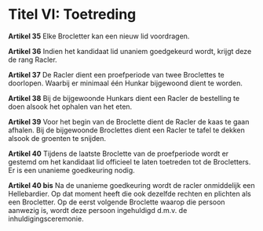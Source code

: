 # Titel VI: Toetreding

**Artikel 35** Elke Brocletter kan een nieuw lid voordragen.

**Artikel 36** Indien het kandidaat lid unaniem goedgekeurd wordt, krijgt deze de rang Racler.

**Artikel 37** De Racler dient een proefperiode van twee Broclettes te doorlopen. Waarbij er minimaal één Hunkar bijgewoond dient te worden.

**Artikel 38** Bij de bijgewoonde Hunkars dient een Racler de bestelling te doen alsook het ophalen van het eten.

**Artikel 39** Voor het begin van de Broclette dient de Racler de kaas te gaan afhalen. Bij de bijgewoonde Broclettes dient een Racler te tafel te dekken alsook de groenten te snijden.

**Artikel 40** Tijdens de laatste Broclette van de proefperiode wordt er gestemd om het kandidaat lid officieel te laten toetreden tot de Brocletters. Er is een unanieme goedkeuring nodig.

**Artikel 40 bis** Na de unanieme goedkeuring wordt de racler onmiddelijk een Hellebardier. Op dat moment heeft die ook dezelfde rechten en plichten als een Brocletter. Op de eerst volgende Broclette waarop die persoon aanwezig is, wordt deze persoon ingehuldigd d.m.v. de inhuldigingsceremonie.